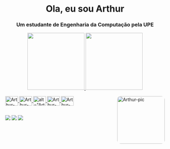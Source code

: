 <h1 align="center">Ola, eu sou Arthur</h1>
<h3 align="center">Um estudante de Engenharia da Computação pela UPE</h3>
<div align="center">
  <a href="https://github.com/ArthurLimaMiranda">
  <img height="180em" src="https://github-readme-stats.vercel.app/api?username=ArthurLimaMiranda&show_icons=true&theme=dark&include_all_commits=true&count_private=true"/>
  <img height="180em" src="https://github-readme-stats.vercel.app/api/top-langs/?username=ArthurLimaMiranda&layout=compact&langs_count=7&theme=gruvbox"/>
</div>
<div style="display: inline_block"><br>
  <img align="center" alt="Arthur-Arduino" height="30" width="40" src="https://cdn.jsdelivr.net/gh/devicons/devicon/icons/arduino/arduino-original.svg" />
  <img align="center" alt="Arthur-C" height="30" width="40" src="https://cdn.jsdelivr.net/gh/devicons/devicon/icons/c/c-original.svg" />
  <img align="center" alt=alt="Arthur-C#" height="30" width="40" src="https://cdn.jsdelivr.net/gh/devicons/devicon/icons/csharp/csharp-original.svg" />
  <img align="center" alt="Arthur-Python" height="30" width="40" src="https://cdn.jsdelivr.net/gh/devicons/devicon/icons/python/python-original.svg" />
  <img align="center" alt="Arthur-JAVA" height="30" width="40" src="https://cdn.jsdelivr.net/gh/devicons/devicon/icons/java/java-original.svg" />
  <img align="right" alt="Arthur-pic" height="150" style="border-radius:10px;" src="https://media.discordapp.net/attachments/903389927373414453/1054968985969496114/jkj.gif">
</div>
  
  ##
 
<div> 
  <a href="https://www.instagram.com/capaldi_lima_/" target="_blank"><img src="https://img.shields.io/badge/-Instagram-%23E4405F?style=for-the-badge&logo=instagram&logoColor=white" target="_blank"></a>
  <a href = "mailto:alam2@poli.br"><img src="https://img.shields.io/badge/-Gmail-%23333?style=for-the-badge&logo=gmail&logoColor=white" target="_blank"></a>
  <a href="https://https://www.linkedin.com/in/arthur-lima-2aa60b231/" target="_blank"><img src="https://img.shields.io/badge/-LinkedIn-%230077B5?style=for-the-badge&logo=linkedin&logoColor=white" target="_blank"></a> 
 
</div>
